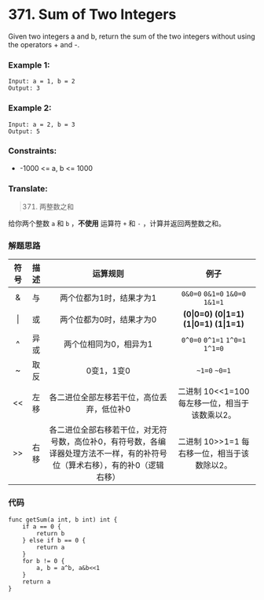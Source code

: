 # 371. Sum of Two Integers

Given two integers a and b, return the sum of the two integers without using the operators + and -.

### Example 1:

```
Input: a = 1, b = 2
Output: 3
```

### Example 2:

```
Input: a = 2, b = 3
Output: 5
```

### Constraints:

* -1000 <= a, b <= 1000

### Translate:

> 371. 两整数之和

给你两个整数 `a` 和 `b` ，**不使用** 运算符 `+` 和 `-` ，计算并返回两整数之和。


### 解题思路

|符号|描述|运算规则|例子|
|:---:|:---:|:---:|:---:|
| & | 与 | 两个位都为1时，结果才为1 | `0&0=0`  `0&1=0`  `1&0=0`  `1&1=1` |
| &#124;| 或 | 两个位都为0时，结果才为0 | **(0&#124;0=0)**  **(0&#124;1=1)**  **(1&#124;0=1)**  **(1&#124;1=1)**|
| ^ | 异或 | 两个位相同为0，相异为1 | `0^0=0`  `0^1=1`  `1^0=1`  `1^1=0`|
| ~ | 取反 | 0变1，1变0 | `~1=0`  `~0=1` |
| << | 左移 | 各二进位全部左移若干位，高位丢弃，低位补0 | 二进制 10<<1=100 每左移一位，相当于该数乘以2。|
| >> | 右移 | 各二进位全部右移若干位，对无符号数，高位补0，有符号数，各编译器处理方法不一样，有的补符号位（算术右移），有的补0（逻辑右移） | 二进制 10>>1=1 每右移一位，相当于该数除以2。 |

### 代码

```golang
func getSum(a int, b int) int {
	if a == 0 {
		return b
	} else if b == 0 {
		return a
	}
	for b != 0 {
		a, b = a^b, a&b<<1
	}
	return a
}
```